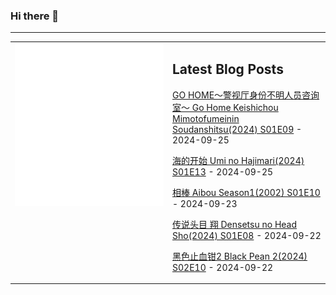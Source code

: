 ### Hi there 👋

<!--
**etng/etng** is a ✨ _special_ ✨ repository because its `README.md` (this file) appears on your GitHub profile.

Here are some ideas to get you started:

- 🔭 I’m currently working on ...
- 🌱 I’m currently learning ...
- 👯 I’m looking to collaborate on ...
- 🤔 I’m looking for help with ...
- 💬 Ask me about ...
- 📫 How to reach me: ...
- 😄 Pronouns: ...
- ⚡ Fun fact: ...
-->


---

<table>
<tr>
<td valign="top" width="50%">
<img src="metrics.svg" alt="Metric" />
</td>
<td valign="top" width="50%">

## Latest Blog Posts
<!-- blog start -->
[GO HOME～警视厅身份不明人员咨询室～ Go Home Keishichou Mimotofumeinin Soudanshitsu(2024) S01E09](http://www.fanxinzhui.com/rr/2580#S01E09) - 2024-09-25

[海的开始 Umi no Hajimari(2024) S01E13](http://www.fanxinzhui.com/rr/2572#S01E13) - 2024-09-25

[相棒 Aibou Season1(2002) S01E10](http://www.fanxinzhui.com/rr/2481#S01E10) - 2024-09-23

[传说头目 翔 Densetsu no Head Sho(2024) S01E08](http://www.fanxinzhui.com/rr/2582#S01E08) - 2024-09-22

[黑色止血钳2 Black Pean 2(2024) S02E10](http://www.fanxinzhui.com/rr/2577#S02E10) - 2024-09-22
<!-- blog end -->

</td></tr></table>

